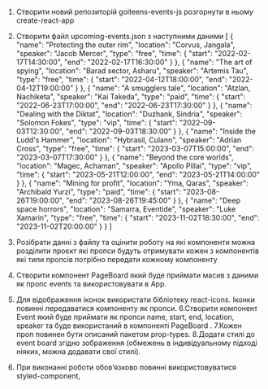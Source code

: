 1. Створити новий репозиторій goiteens-events-js розгорнути в ньому create-react-app
2. Створити файл upcoming-events.json з наступними даними
 [
    {
      "name": "Protecting the outer rim",
      "location": "Corvus, Jangala",
      "speaker": "Jacob Mercer",
      "type": "free",
      "time": {
        "start": "2022-02-17T14:30:00",
        "end": "2022-02-17T16:30:00"
      }
    },
    {
      "name": "The art of spying",
      "location": "Barad sector, Asharu",
      "speaker": "Artemis Tau",
      "type": "free",
      "time": {
        "start": "2022-04-12T18:00:00",
        "end": "2022-04-12T19:00:00"
      }
    },
    {
      "name": "A smugglers tale",
      "location": "Atzlan, Nachiketa",
      "speaker": "Kai Takeda",
      "type": "paid",
      "time": {
        "start": "2022-06-23T17:00:00",
        "end": "2022-06-23T17:30:00"
      }
    },
    {
      "name": "Dealing with the Diktat",
      "location": "Duzhank, Sindria",
      "speaker": "Solomon Fokes",
      "type": "vip",
      "time": {
        "start": "2022-09-03T12:30:00",
        "end": "2022-09-03T18:30:00"
      }
    },
    {
      "name": "Inside the Ludd's Hammer",
      "location": "Hybrasil, Culann",
      "speaker": "Adrian Cross",
      "type": "free",
      "time": {
        "start": "2023-03-07T15:00:00",
        "end": "2023-03-07T17:30:00"
      }
    },
    {
      "name": "Beyond the core worlds",
      "location": "Magec, Achaman",
      "speaker": "Apollo Pillai",
      "type": "vip",
      "time": {
        "start": "2023-05-21T12:00:00",
        "end": "2023-05-21T14:00:00"
      }
    },
    {
      "name": "Mining for profit",
      "location": "Yma, Qaras",
      "speaker": "Archibald Yurzi",
      "type": "paid",
      "time": {
        "start": "2023-08-26T19:00:00",
        "end": "2023-08-26T19:45:00"
      }
    },
    {
      "name": "Deep space horrors",
      "location": "Samarra, Eventide",
      "speaker": "Luke Xamarin",
      "type": "free",
      "time": {
        "start": "2023-11-02T18:30:00",
        "end": "2023-11-02T20:00:00"
      }
    }
  ]

3. Розібрати данні з файлу та оцінити роботу
на які компоненти можна розділити  проєкт
які пропси будуть отримувати кожен з компонентів
які типи пропсів потрібно передати кожному компоненту

4. Створити компонент PageBoard який буде приймати масив з даними як пропс events та використовувати в App.
5. Для відображення іконок використати бібліотеку react-icons. Іконки повинні передаватися компоненту як пропси.
6.Створити компонент Event який буде приймати як пропси name, start, end, location, speaker та буде використаний в компоненті PageBoard .
7.Кожен проп повинен бути описаний пакетом prop-types.
8.Додати стилі до event board згідно зображення
(обмежень в індивідуальному підході ніяких, можна додавати
свої стилі). 
9. При виконанні роботи обов’язково повинні використовуватися styled-component,